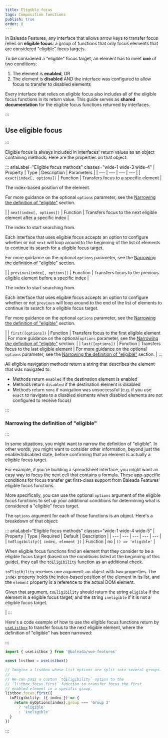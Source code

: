 ```yaml
---
title: Eligible focus
tags: Composition functions
publish: true
order: 0
---
```


In Baleada Features, any interface that allows arrow keys to transfer focus relies on **eligible focus**: a group of functions that only focus elements that are considered "eligible" focus targets.

To be considered a "eligible" focus target, an element has to meet **one** of two conditions:
1. The element is **enabled**, OR
2. The element is **disabled** AND the interface was configured to allow focus to transfer to disabled elements

Every interface that relies on eligible focus also includes all of the eligible focus functions in its return value. This guide serves as **shared documentation** for the eligible focus functions returned by interfaces.


:::
## Use eligible focus
:::

Eligible focus is always included in interfaces' return values as an object containing methods. Here are the properties on that object:

::: ariaLabel="Eligible focus methods" classes="wide-1 wide-3 wide-4"
| Property | Type | Description | Parameters |
| --- | --- | --- | --- |
| `exact(index[, options])` | Function | Transfers focus to a specific element | <p>The index-based position of the element.</p><p>For more guidance on the optional `options` parameter, see the [Narrowing the definition of "eligible"](#narrowing-the-definition-of-eligible) section.</p> |
| `next(index[, options])` | Function | Transfers focus to the next eligible element after a specific index | <p>The index to start searching from.</p><p>Each interface that uses eligible focus accepts an option to configure whether or not `next` will loop around to the beginning of the list of elements to continue its search for a eligible focus target.</p><p>For more guidance on the optional `options` parameter, see the [Narrowing the definition of "eligible"](#narrowing-the-definition-of-eligible) section.</p> |
| `previous(index[, options])` | Function | Transfers focus to the previous eligible element before a specific index | <p>The index to start searching from.</p><p>Each interface that uses eligible focus accepts an option to configure whether or not `previous` will loop around to the end of the list of elements to continue its search for a eligible focus target.</p><p>For more guidance on the optional `options` parameter, see the [Narrowing the definition of "eligible"](#narrowing-the-definition-of-eligible) section.</p> |
| `first([options])` | Function | Transfers focus to the first eligible element | For more guidance on the optional `options` parameter, see the [Narrowing the definition of "eligible"](#narrowing-the-definition-of-eligible) section. |
| `last([options])` | Function | Transfers focus to the last eligible element | For more guidance on the optional `options` parameter, see the [Narrowing the definition of "eligible"](#narrowing-the-definition-of-eligible) section. |
:::

All eligible navigation methods return a string that describes the element that was navigated to:
- Methods return `enabled` if the destination element is enabled
- Methods return `disabled` if the destination element is disabled
- Methods return `none` if navigation was unsuccessful (e.g. if you use `exact` to navigate to a disabled elements when disabled elements are not configured to receive focus)


:::
### Narrowing the definition of "eligible" 
:::

In some situations, you might want to narrow the definition of "eligible". In other words, you might want to consider other information, beyond just the enabled/disabled state, before confirming that an element is actually a eligible focus target.

For example, if you're building a spreadsheet interface, you might want an easy way to focus the next cell that contains a formula. These app-specific conditions for focus transfer get first-class support from Baleada Features' eligible focus functions.

More specifically, you can use the optional `options` argument of the eligible focus functions to set up your additional conditions for determining what is considered a "eligible" focus target.

The `options` argument for each of those functions is an object. Here's a breakdown of that object:

::: ariaLabel="Eligible focus methods" classes="wide-1 wide-4 wide-5"
| Property | Type | Required | Default | Description |
| --- | --- | --- | --- | --- |
| `toEligibility({ index, element })` | Function | no | `() => 'eligible'` | <p>When eligible focus functions find an element that they consider to be a eligible focus target (based on the conditions listed at the beginning of this guide), they call the `toEligibility` function as an additional check.</p><p>`toEligibility` receives one argument: an object with two properties. The `index` property holds the index-based position of the element in its list, and the `element` property is a reference to the actual DOM element.</p><p>Given that argument, `toEligibility` should return the string `eligible` if the element is a eligible focus target, and the string `ineligible` if it is not a eligible focus target.</p> |
:::

Here's a code example of how to use the eligible focus functions return by [`useListbox`](/docs/features/interfaces/listbox) to transfer focus to the next eligible element, where the definition of "eligible" has been narrowed:

:::
```ts
import { useListbox } from '@baleada/vue-features'

const listbox = useListbox()

// Imagine a listbox whose list options are split into several groups.
//
// We can pass a custom `toEligibility` option to the 
// `listbox.focus.first` function to transfer focus the first
// enabled element in a specific group.
listbox.focus.first({
  toEligibility: ({ index }) => {
    return myOptions[index].group === 'Group 3'
      ? 'eligible'
      : 'ineligible'
  }
})
```
:::
